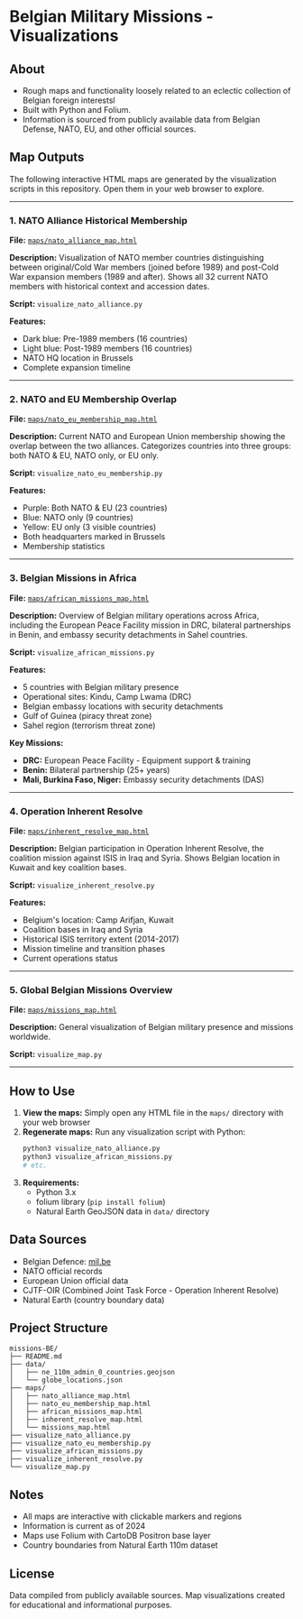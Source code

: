 # Belgian Military Missions - Visualizations

## About

- Rough maps and functionality loosely related to an eclectic collection of Belgian foreign interestsl
- Built with Python and Folium. 
- Information is sourced from publicly available data from Belgian Defense, NATO, EU, and other official sources.

## Map Outputs

The following interactive HTML maps are generated by the visualization scripts in this repository. Open them in your web browser to explore.

---

### 1. NATO Alliance Historical Membership

**File:** [`maps/nato_alliance_map.html`](maps/nato_alliance_map.html)

**Description:** Visualization of NATO member countries distinguishing between original/Cold War members (joined before 1989) and post-Cold War expansion members (1989 and after). Shows all 32 current NATO members with historical context and accession dates.

**Script:** `visualize_nato_alliance.py`

**Features:**
- Dark blue: Pre-1989 members (16 countries)
- Light blue: Post-1989 members (16 countries)
- NATO HQ location in Brussels
- Complete expansion timeline

---

### 2. NATO and EU Membership Overlap

**File:** [`maps/nato_eu_membership_map.html`](maps/nato_eu_membership_map.html)

**Description:** Current NATO and European Union membership showing the overlap between the two alliances. Categorizes countries into three groups: both NATO & EU, NATO only, or EU only.

**Script:** `visualize_nato_eu_membership.py`

**Features:**
- Purple: Both NATO & EU (23 countries)
- Blue: NATO only (9 countries)
- Yellow: EU only (3 visible countries)
- Both headquarters marked in Brussels
- Membership statistics

---

### 3. Belgian Missions in Africa

**File:** [`maps/african_missions_map.html`](maps/african_missions_map.html)

**Description:** Overview of Belgian military operations across Africa, including the European Peace Facility mission in DRC, bilateral partnerships in Benin, and embassy security detachments in Sahel countries.

**Script:** `visualize_african_missions.py`

**Features:**
- 5 countries with Belgian military presence
- Operational sites: Kindu, Camp Lwama (DRC)
- Belgian embassy locations with security detachments
- Gulf of Guinea (piracy threat zone)
- Sahel region (terrorism threat zone)

**Key Missions:**
- **DRC:** European Peace Facility - Equipment support & training
- **Benin:** Bilateral partnership (25+ years)
- **Mali, Burkina Faso, Niger:** Embassy security detachments (DAS)

---

### 4. Operation Inherent Resolve

**File:** [`maps/inherent_resolve_map.html`](maps/inherent_resolve_map.html)

**Description:** Belgian participation in Operation Inherent Resolve, the coalition mission against ISIS in Iraq and Syria. Shows Belgian location in Kuwait and key coalition bases.

**Script:** `visualize_inherent_resolve.py`

**Features:**
- Belgium's location: Camp Arifjan, Kuwait
- Coalition bases in Iraq and Syria
- Historical ISIS territory extent (2014-2017)
- Mission timeline and transition phases
- Current operations status

---

### 5. Global Belgian Missions Overview

**File:** [`maps/missions_map.html`](maps/missions_map.html)

**Description:** General visualization of Belgian military presence and missions worldwide.

**Script:** `visualize_map.py`

---

## How to Use

1. **View the maps:** Simply open any HTML file in the `maps/` directory with your web browser
2. **Regenerate maps:** Run any visualization script with Python:
   ```bash
   python3 visualize_nato_alliance.py
   python3 visualize_african_missions.py
   # etc.
   ```
3. **Requirements:**
   - Python 3.x
   - folium library (`pip install folium`)
   - Natural Earth GeoJSON data in `data/` directory

## Data Sources

- Belgian Defence: [mil.be](https://www.mil.be/)
- NATO official records
- European Union official data
- CJTF-OIR (Combined Joint Task Force - Operation Inherent Resolve)
- Natural Earth (country boundary data)

## Project Structure

```
missions-BE/
├── README.md
├── data/
│   ├── ne_110m_admin_0_countries.geojson
│   └── globe_locations.json
├── maps/
│   ├── nato_alliance_map.html
│   ├── nato_eu_membership_map.html
│   ├── african_missions_map.html
│   ├── inherent_resolve_map.html
│   └── missions_map.html
├── visualize_nato_alliance.py
├── visualize_nato_eu_membership.py
├── visualize_african_missions.py
├── visualize_inherent_resolve.py
└── visualize_map.py
```

## Notes

- All maps are interactive with clickable markers and regions
- Information is current as of 2024
- Maps use Folium with CartoDB Positron base layer
- Country boundaries from Natural Earth 110m dataset

## License

Data compiled from publicly available sources. Map visualizations created for educational and informational purposes.
